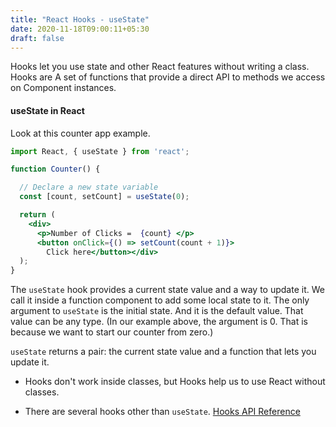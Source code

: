 ```yaml
---
title: "React Hooks - useState"
date: 2020-11-18T09:00:11+05:30
draft: false
---
```


Hooks let you use state and other React features without writing a class. Hooks are A set of functions that provide a direct API to methods we access on Component instances. 

#### useState in React
Look at this counter app example.

```jsx
import React, { useState } from 'react';

function Counter() {

  // Declare a new state variable
  const [count, setCount] = useState(0);

  return (
    <div>
      <p>Number of Clicks =  {count} </p>
      <button onClick={() => setCount(count + 1)}>
        Click here</button></div>
  );
}
```

The `useState` hook provides a current state value and a way to update it. We call it inside a function component to add some local state to it. The only argument to `useState` is the initial state. And it is the default value. That value can be any type.
(In our example above, the argument is 0. That is because we want to start our counter from zero.)

`useState` returns a pair: the current state value and a function that lets you update it.

* Hooks don't work inside classes, but Hooks help us to use React without classes.

* There are several hooks other than `useState`. [Hooks API Reference](https://reactjs.org/docs/hooks-reference.html)